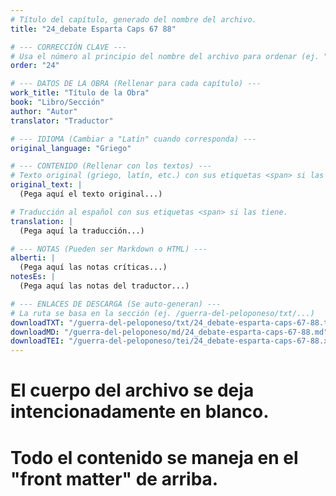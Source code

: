 ```yaml
---
# Título del capítulo, generado del nombre del archivo.
title: "24_debate Esparta Caps 67 88"

# --- CORRECCIÓN CLAVE ---
# Usa el número al principio del nombre del archivo para ordenar (ej. "05" de "05_conflicto...")
order: "24"

# --- DATOS DE LA OBRA (Rellenar para cada capítulo) ---
work_title: "Título de la Obra"
book: "Libro/Sección"
author: "Autor"
translator: "Traductor"

# --- IDIOMA (Cambiar a "Latín" cuando corresponda) ---
original_language: "Griego"

# --- CONTENIDO (Rellenar con los textos) ---
# Texto original (griego, latín, etc.) con sus etiquetas <span> si las tiene.
original_text: |
  (Pega aquí el texto original...)

# Traducción al español con sus etiquetas <span> si las tiene.
translation: |
  (Pega aquí la traducción...)

# --- NOTAS (Pueden ser Markdown o HTML) ---
alberti: |
  (Pega aquí las notas críticas...)
notesEs: |
  (Pega aquí las notas del traductor...)

# --- ENLACES DE DESCARGA (Se auto-generan) ---
# La ruta se basa en la sección (ej. /guerra-del-peloponeso/txt/...)
downloadTXT: "/guerra-del-peloponeso/txt/24_debate-esparta-caps-67-88.txt"
downloadMD: "/guerra-del-peloponeso/md/24_debate-esparta-caps-67-88.md"
downloadTEI: "/guerra-del-peloponeso/tei/24_debate-esparta-caps-67-88.xml"
---
```

# El cuerpo del archivo se deja intencionadamente en blanco.
# Todo el contenido se maneja en el "front matter" de arriba.